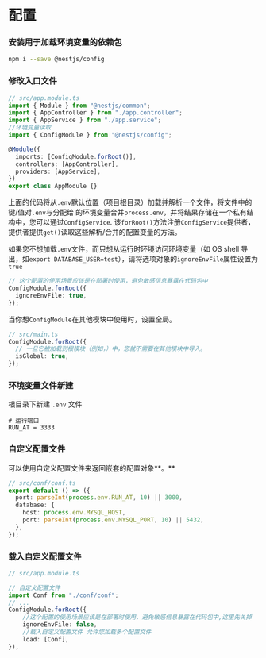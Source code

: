 # 配置

### 安装用于加载环境变量的依赖包

```bash
npm i --save @nestjs/config
```

### 修改入口文件

```typescript
// src/app.module.ts
import { Module } from "@nestjs/common";
import { AppController } from "./app.controller";
import { AppService } from "./app.service";
//环境变量读取
import { ConfigModule } from "@nestjs/config";

@Module({
  imports: [ConfigModule.forRoot()],
  controllers: [AppController],
  providers: [AppService],
})
export class AppModule {}
```

上面的代码将从`.env`默认位置（项目根目录）加载并解析一个文件，将文件中的键/值对`.env`与分配给 的环境变量合并`process.env`，并将结果存储在一个私有结构中，您可以通过`ConfigService`. 该`forRoot()`方法注册`ConfigService`提供者，提供者提供`get()`读取这些解析/合并的配置变量的方法。

如果您不想加载`.env`文件，而只想从运行时环境访问环境变量（如 OS shell 导出，如`export DATABASE_USER=test`），请将选项对象的`ignoreEnvFile`属性设置为`true`

```typescript
// 这个配置的使用场景应该是在部署时使用，避免敏感信息暴露在代码包中
ConfigModule.forRoot({
  ignoreEnvFile: true,
});
```

当你想`ConfigModule`在其他模块中使用时，设置全局。

```typescript
// src/main.ts
ConfigModule.forRoot({
  // 一旦它被加载到根模块（例如，）中，您就不需要在其他模块中导入。
  isGlobal: true,
});
```

### 环境变量文件新建

根目录下新建 `.env` 文件

```text
# 运行端口
RUN_AT = 3333
```

### **自定义配置文件**

可以使用自定义配置文件来返回嵌套的配置对象**。**

```typescript
// src/conf/conf.ts
export default () => ({
  port: parseInt(process.env.RUN_AT, 10) || 3000,
  database: {
    host: process.env.MYSQL_HOST,
    port: parseInt(process.env.MYSQL_PORT, 10) || 5432,
  },
});
```

### 载入自定义配置文件

```typescript
// src/app.module.ts

// 自定义配置文件
import Conf from "./conf/conf";
// ...
ConfigModule.forRoot({
    //这个配置的使用场景应该是在部署时使用，避免敏感信息暴露在代码包中,这里先关掉
    ignoreEnvFile: false,
    //载入自定义配置文件 允许您加载多个配置文件
    load: [Conf],
}),
```

